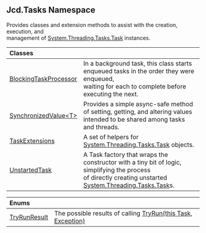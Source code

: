 ## Jcd.Tasks Namespace

Provides classes and extension methods to assist with the creation, execution, and  
management of [System.Threading.Tasks.Task](https://docs.microsoft.com/en-us/dotnet/api/System.Threading.Tasks.Task 'System.Threading.Tasks.Task') instances.

| Classes | |
| :--- | :--- |
| [BlockingTaskProcessor](Jcd.Tasks.BlockingTaskProcessor.md 'Jcd.Tasks.BlockingTaskProcessor') | In a background task, this class starts enqueued tasks in the order they were enqueued,<br/>waiting for each to complete before executing the next. |
| [SynchronizedValue&lt;T&gt;](Jcd.Tasks.SynchronizedValue_T_.md 'Jcd.Tasks.SynchronizedValue<T>') | Provides a simple async-safe method of setting, getting, and altering values intended to be shared among tasks and threads. |
| [TaskExtensions](Jcd.Tasks.TaskExtensions.md 'Jcd.Tasks.TaskExtensions') | A set of helpers for [System.Threading.Tasks.Task](https://docs.microsoft.com/en-us/dotnet/api/System.Threading.Tasks.Task 'System.Threading.Tasks.Task') objects. |
| [UnstartedTask](Jcd.Tasks.UnstartedTask.md 'Jcd.Tasks.UnstartedTask') | A Task factory that wraps the constructor with a tiny bit of logic, simplifying the process<br/>of directly creating unstarted [System.Threading.Tasks.Task](https://docs.microsoft.com/en-us/dotnet/api/System.Threading.Tasks.Task 'System.Threading.Tasks.Task')s. |

| Enums | |
| :--- | :--- |
| [TryRunResult](Jcd.Tasks.TryRunResult.md 'Jcd.Tasks.TryRunResult') | The possible results of calling [TryRun(this Task, Exception)](Jcd.Tasks.TaskExtensions.TryRun(thisSystem.Threading.Tasks.Task,System.Exception).md 'Jcd.Tasks.TaskExtensions.TryRun(this System.Threading.Tasks.Task, System.Exception)') |
